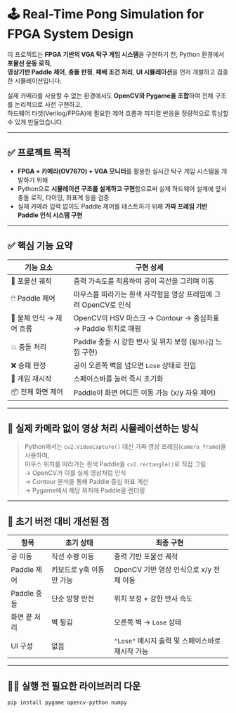 # 🕹️ Real-Time Pong Simulation for FPGA System Design

이 프로젝트는 **FPGA 기반의 VGA 탁구 게임 시스템**을 구현하기 전, Python 환경에서 **포물선 운동 로직**,  
**영상기반 Paddle 제어**, **충돌 판정**, **패배 조건 처리**, **UI 시뮬레이션**을 먼저 개발하고 검증한 시뮬레이션입니다.

실제 카메라를 사용할 수 없는 환경에서도 **OpenCV와 Pygame을 조합**하여 전체 구조를 논리적으로 사전 구현하고,  
하드웨어 타겟(Verilog/FPGA)에 필요한 제어 흐름과 피지컬 반응을 정량적으로 튜닝할 수 있게 만들었습니다.

---

## ✅ 프로젝트 목적

- **FPGA + 카메라(OV7670) + VGA 모니터**를 활용한 실시간 탁구 게임 시스템을 개발하기 위해
- Python으로 **시뮬레이션 구조를 설계하고 구현**함으로써 실제 하드웨어 설계에 앞서 충돌 로직, 타이밍, 좌표계 등을 검증
- 실제 카메라 입력 없이도 Paddle 제어를 테스트하기 위해 **가짜 프레임 기반 Paddle 인식 시스템 구현**

---

## ✅ 핵심 기능 요약

| 기능 요소 | 구현 상세 |
|-----------|-----------|
| 🎯 포물선 궤적 | 중력 가속도를 적용하여 공이 곡선을 그리며 이동 |
| 🖱️ Paddle 제어 | 마우스를 따라가는 흰색 사각형을 영상 프레임에 그려 OpenCV로 인식 |
| 🧠 물체 인식 → 제어 흐름 | OpenCV의 HSV 마스크 → Contour → 중심좌표 → Paddle 위치로 매핑 |
| 💥 충돌 처리 | Paddle 충돌 시 강한 반사 및 위치 보정 (`튕겨나감` 느낌 구현) |
| ❌ 승패 판정 | 공이 오른쪽 벽을 넘으면 `Lose` 상태로 진입 |
| 🔁 게임 재시작 | 스페이스바를 눌러 즉시 초기화 |
| 📦 전체 화면 제어 | Paddle이 화면 어디든 이동 가능 (x/y 자유 제어) |

---

## 🎯 실제 카메라 없이 영상 처리 시뮬레이션하는 방식

> Python에서는 `cv2.VideoCapture()` 대신 가짜 영상 프레임(`camera_frame`)을 사용하여,  
> 마우스 위치를 따라가는 흰색 Paddle을 `cv2.rectangle()`로 직접 그림  
> → OpenCV가 이를 실제 영상처럼 인식  
> → Contour 분석을 통해 Paddle 중심 좌표 계산  
> → Pygame에서 해당 위치에 Paddle을 렌더링

---

## 🔁 초기 버전 대비 개선된 점

| 항목 | 초기 상태 | 최종 구현 |
|------|-----------|-----------|
| 공 이동 | 직선 수평 이동 | 중력 기반 포물선 궤적 |
| Paddle 제어 | 키보드로 y축 이동만 가능 | OpenCV 기반 영상 인식으로 x/y 전체 이동 |
| Paddle 충돌 | 단순 방향 반전 | 위치 보정 + 강한 반사 속도 |
| 화면 끝 처리 | 벽 튕김 | 오른쪽 벽 → `Lose` 상태 |
| UI 구성 | 없음 | `"Lose"` 메시지 출력 및 스페이스바로 재시작 가능 |

---

## 🧑‍💻 실행 전 필요한 라이브러리 다운

```bash
pip install pygame opencv-python numpy
